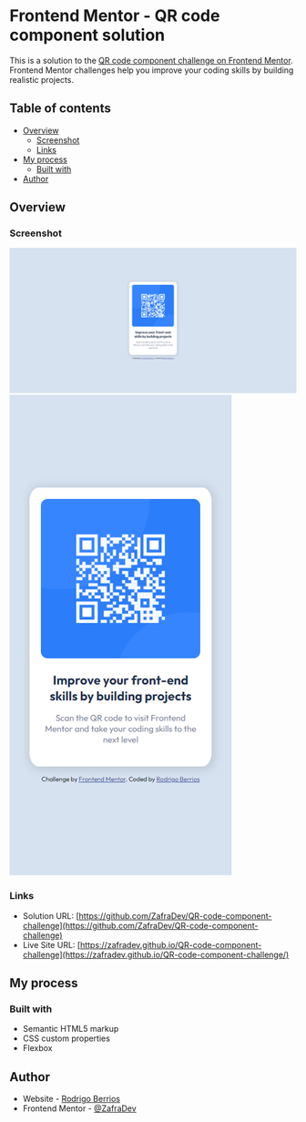 # Frontend Mentor - QR code component solution

This is a solution to the [QR code component challenge on Frontend Mentor](https://www.frontendmentor.io/challenges/qr-code-component-iux_sIO_H). Frontend Mentor challenges help you improve your coding skills by building realistic projects.

## Table of contents

- [Overview](#overview)
  - [Screenshot](#screenshot)
  - [Links](#links)
- [My process](#my-process)
  - [Built with](#built-with)
- [Author](#author)

## Overview

### Screenshot

![](./screenshots/desktop.png)
![](./screenshots/movil.png)

### Links

- Solution URL: [https://github.com/ZafraDev/QR-code-component-challenge](https://github.com/ZafraDev/QR-code-component-challenge)
- Live Site URL: [https://zafradev.github.io/QR-code-component-challenge](https://zafradev.github.io/QR-code-component-challenge/)

## My process

### Built with

- Semantic HTML5 markup
- CSS custom properties
- Flexbox

## Author

- Website - [Rodrigo Berrios](https://zafradev.github.io/)
- Frontend Mentor - [@ZafraDev](https://www.frontendmentor.io/profile/ZafraDev)
